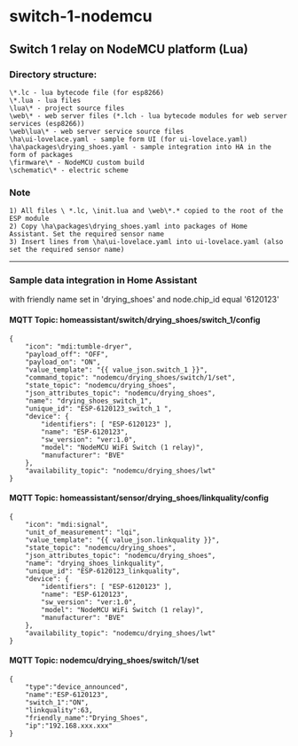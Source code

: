 # switch-1-nodemcu
Switch 1 relay on NodeMCU platform (Lua)
---
### Directory structure:
    \*.lc - lua bytecode file (for esp8266)
    \*.lua - lua files
    \lua\* - project source files
    \web\* - web server files (*.lch - lua bytecode modules for web server services (esp8266))
    \web\lua\* - web server service source files
    \ha\ui-lovelace.yaml - sample form UI (for ui-lovelace.yaml)
    \ha\packages\drying_shoes.yaml - sample integration into HA in the form of packages 
    \firmware\* - NodeMCU custom build
    \schematic\* - electric scheme
### Note
    1) All files \ *.lc, \init.lua and \web\*.* copied to the root of the ESP module
    2) Copy \ha\packages\drying_shoes.yaml into packages of Home Assistant. Set the required sensor name
    3) Insert lines from \ha\ui-lovelace.yaml into ui-lovelace.yaml (also set the required sensor name)
---
### Sample data integration in Home Assistant
with friendly name set in 'drying_shoes' and node.chip_id equal '6120123'
#### MQTT Topic: homeassistant/switch/drying_shoes/switch_1/config
    {
        "icon": "mdi:tumble-dryer",
        "payload_off": "OFF",
        "payload_on": "ON",
        "value_template": "{{ value_json.switch_1 }}",
        "command_topic": "nodemcu/drying_shoes/switch/1/set",
        "state_topic": "nodemcu/drying_shoes",
        "json_attributes_topic": "nodemcu/drying_shoes",
        "name": "drying_shoes_switch_1",
        "unique_id": "ESP-6120123_switch_1 ",
        "device": {
            "identifiers": [ "ESP-6120123" ],
            "name": "ESP-6120123",
            "sw_version": "ver:1.0",
            "model": "NodeMCU WiFi Switch (1 relay)",
            "manufacturer": "BVE"
        },
        "availability_topic": "nodemcu/drying_shoes/lwt"
    }
    
#### MQTT Topic: homeassistant/sensor/drying_shoes/linkquality/config
    {
        "icon": "mdi:signal",
        "unit_of_measurement": "lqi",
        "value_template": "{{ value_json.linkquality }}",
        "state_topic": "nodemcu/drying_shoes",
        "json_attributes_topic": "nodemcu/drying_shoes",
        "name": "drying_shoes_linkquality",
        "unique_id": "ESP-6120123_linkquality",
        "device": {
            "identifiers": [ "ESP-6120123" ],
            "name": "ESP-6120123",
            "sw_version": "ver:1.0",
            "model": "NodeMCU WiFi Switch (1 relay)",
            "manufacturer": "BVE"
        },
        "availability_topic": "nodemcu/drying_shoes/lwt"
    }
#### MQTT Topic: nodemcu/drying_shoes/switch/1/set
    {
        "type":"device_announced",
        "name":"ESP-6120123",
        "switch_1":"ON",
        "linkquality":63,
        "friendly_name":"Drying_Shoes",
        "ip":"192.168.xxx.xxx"
    }
